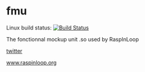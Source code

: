 # fmu

Linux build status: [![Build Status](https://travis-ci.org/RaspInLoop/fmu.svg?branch=master)](https://travis-ci.org/RaspInLoop/fmu)

The fonctionnal mockup unit .so used by RaspInLoop

[twitter](https://twitter.com/raspinloop)

www.raspinloop.org
